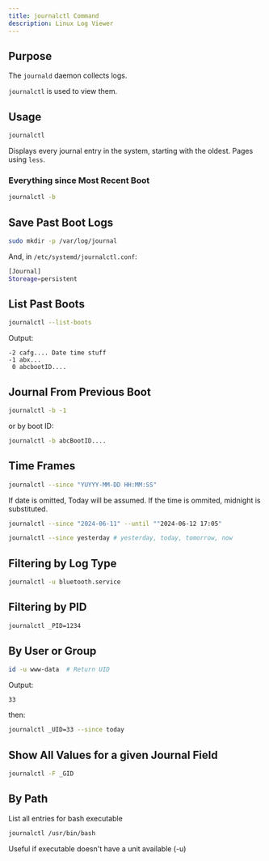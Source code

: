 ```yaml
---
title: journalctl Command
description: Linux Log Viewer
---
```


## Purpose

The ```journald``` daemon collects logs.

 ```journalctl``` is used to view them.

## Usage

 ```bash
 journalctl
 ```

Displays every journal entry in the system, starting with the oldest.  Pages using ```less```.

### Everything since Most Recent Boot

```bash
journalctl -b
```

## Save Past Boot Logs

```bash
sudo mkdir -p /var/log/journal
```

And, in ```/etc/systemd/journalctl.conf```:

```bash
[Journal]
Storeage=persistent
```

## List Past Boots

```bash
journalctl --list-boots
```

Output:

```console
-2 cafg.... Date time stuff
-1 abx...
 0 abcbootID....
```

## Journal From Previous Boot

```bash
journalctl -b -1
```

or by boot ID:

```bash
journalctl -b abcBootID....
```

## Time Frames

```bash
journalctl --since "YUYYY-MM-DD HH:MM:SS"
```

If date is omitted, Today will be assumed.  If the time is ommited, midnight is substituted.

```bash
journalctl --since "2024-06-11" --until ""2024-06-12 17:05"
```

```bash
journalctl --since yesterday # yesterday, today, tomorrow, now
```

## Filtering by Log Type

```bash
journalctl -u bluetooth.service
```

## Filtering by PID

 ```bash
journalctl _PID=1234
 ```

## By User or Group

```bash
id -u www-data  # Return UID
```

Output:

```console
33
```

then:

```bash
journalctl _UID=33 --since today 
 ```

## Show All Values for a given Journal Field

```bash
journalctl -F _GID
```

## By Path

List all entries for bash executable

```bash
journalctl /usr/bin/bash
```

Useful if executable doesn't have a unit available (-u)
